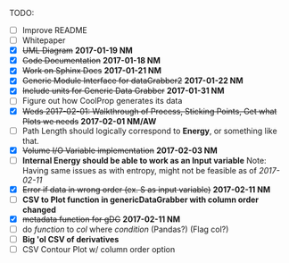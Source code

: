 TODO:
*   [ ] Improve README
*   [ ] Whitepaper
*   [x] ~~UML Diagram~~ **2017-01-19 NM**
*   [x] ~~Code Documentation~~ **2017-01-18 NM**
*   [x] ~~Work on Sphinx Docs~~ **2017-01-21 NM**
*   [x] ~~Generic Module Interface for dataGrabber2~~  **2017-01-22 NM**
*   [x] ~~Include units for Generic Data Grabber~~ **2017-01-31 NM**
*   [ ] Figure out how CoolProp generates its data
*   [x] ~~Weds 2017-02-01: Walkthrough of Process, Sticking Points, Get what Plots we needs~~ **2017-02-01 NM/AW**
*   [ ] Path Length should logically correspond to **Energy**, or something like that.
*   [x] ~~Volume I/O Variable implementation~~ **2017-02-03 NM**
*   [ ] **Internal Energy should be able to work as an Input variable** Note: Having same issues as with entropy, might not be feasible as of *2017-02-11*
*   [x] ~~Error if data in wrong order (ex. S as input variable)~~ **2017-02-11 NM**
*   [ ] **CSV to Plot function in genericDataGrabber with column order changed**
*   [x] ~~metadata function for gDG~~ **2017-02-11 NM**
*   [ ] do _function_ to _col_ where _condition_ (Pandas?) (Flag col?)
*   [ ] **Big 'ol CSV of derivatives**
*   [ ] CSV Contour Plot w/ column order option
